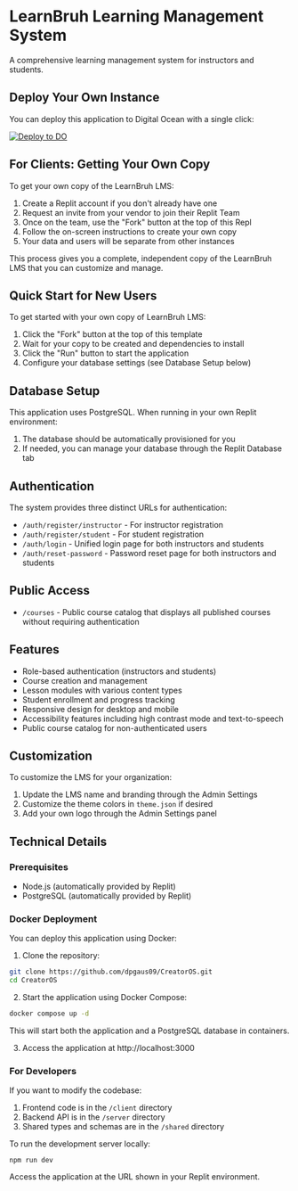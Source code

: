 
# LearnBruh Learning Management System

A comprehensive learning management system for instructors and students.

## Deploy Your Own Instance

You can deploy this application to Digital Ocean with a single click:

[![Deploy to DO](https://www.deploytodo.com/deploy-button.svg)](https://cloud.digitalocean.com/apps/new?repo=https://github.com/dpgaus09/CreatorOS)

## For Clients: Getting Your Own Copy

To get your own copy of the LearnBruh LMS:

1. Create a Replit account if you don't already have one
2. Request an invite from your vendor to join their Replit Team
3. Once on the team, use the "Fork" button at the top of this Repl
4. Follow the on-screen instructions to create your own copy
5. Your data and users will be separate from other instances

This process gives you a complete, independent copy of the LearnBruh LMS that you can customize and manage.

## Quick Start for New Users

To get started with your own copy of LearnBruh LMS:

1. Click the "Fork" button at the top of this template
2. Wait for your copy to be created and dependencies to install
3. Click the "Run" button to start the application
4. Configure your database settings (see Database Setup below)

## Database Setup

This application uses PostgreSQL. When running in your own Replit environment:

1. The database should be automatically provisioned for you
2. If needed, you can manage your database through the Replit Database tab

## Authentication

The system provides three distinct URLs for authentication:

- `/auth/register/instructor` - For instructor registration
- `/auth/register/student` - For student registration  
- `/auth/login` - Unified login page for both instructors and students
- `/auth/reset-password` - Password reset page for both instructors and students

## Public Access

- `/courses` - Public course catalog that displays all published courses without requiring authentication

## Features

- Role-based authentication (instructors and students)
- Course creation and management
- Lesson modules with various content types
- Student enrollment and progress tracking
- Responsive design for desktop and mobile
- Accessibility features including high contrast mode and text-to-speech
- Public course catalog for non-authenticated users

## Customization

To customize the LMS for your organization:

1. Update the LMS name and branding through the Admin Settings
2. Customize the theme colors in `theme.json` if desired
3. Add your own logo through the Admin Settings panel

## Technical Details

### Prerequisites

- Node.js (automatically provided by Replit)
- PostgreSQL (automatically provided by Replit)

### Docker Deployment

You can deploy this application using Docker:

1. Clone the repository:
```bash
git clone https://github.com/dpgaus09/CreatorOS.git
cd CreatorOS
```

2. Start the application using Docker Compose:
```bash
docker compose up -d
```

This will start both the application and a PostgreSQL database in containers.

3. Access the application at http://localhost:3000

### For Developers

If you want to modify the codebase:

1. Frontend code is in the `/client` directory
2. Backend API is in the `/server` directory
3. Shared types and schemas are in the `/shared` directory

To run the development server locally:
```
npm run dev
```

Access the application at the URL shown in your Replit environment.
